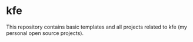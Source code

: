 # kfe
This repository contains basic templates and all projects related to kfe (my personal open source projects).
